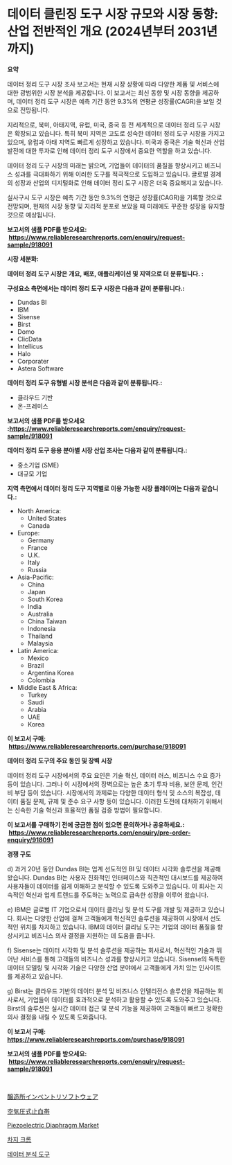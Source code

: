 <p><h1>데이터 클린징 도구 시장 규모와 시장 동향: 산업 전반적인 개요 (2024년부터 2031년까지)</h1></p><p><strong>요약</strong></p>
<p><p>데이터 정리 도구 시장 조사 보고서는 현재 시장 상황에 따라 다양한 제품 및 서비스에 대한 광범위한 시장 분석을 제공합니다. 이 보고서는 최신 동향 및 시장 동향을 제공하며, 데이터 정리 도구 시장은 예측 기간 동안 9.3%의 연평균 성장률(CAGR)을 보일 것으로 전망됩니다.</p><p>지리적으로, 북미, 아태지역, 유럽, 미국, 중국 등 전 세계적으로 데이터 정리 도구 시장은 확장되고 있습니다. 특히 북미 지역은 고도로 성숙한 데이터 정리 도구 시장을 가지고 있으며, 유럽과 아태 지역도 빠르게 성장하고 있습니다. 미국과 중국은 기술 혁신과 산업 발전에 대한 투자로 인해 데이터 정리 도구 시장에서 중요한 역할을 하고 있습니다.</p><p>데이터 정리 도구 시장의 미래는 밝으며, 기업들이 데이터의 품질을 향상시키고 비즈니스 성과를 극대화하기 위해 이러한 도구를 적극적으로 도입하고 있습니다. 글로벌 경제의 성장과 산업의 디지털화로 인해 데이터 정리 도구 시장은 더욱 중요해지고 있습니다.</p><p>실사구시 도구 시장은 예측 기간 동안 9.3%의 연평균 성장률(CAGR)을 기록할 것으로 전망되며, 현재의 시장 동향 및 지리적 분포로 보았을 때 미래에도 꾸준한 성장을 유지할 것으로 예상됩니다.</p></p>
<p><strong>보고서의 샘플 PDF를 받으세요: &nbsp;<a href="https://www.reliableresearchreports.com/enquiry/request-sample/918091">https://www.reliableresearchreports.com/enquiry/request-sample/918091</a></strong></p>
<p><strong>시장 세분화:</strong></p>
<p><strong> 데이터 정리 도구 시장은 개요, 배포, 애플리케이션 및 지역으로 더 분류됩니다. :</strong></p>
<p><strong>구성요소 측면에서는 데이터 정리 도구 시장은 다음과 같이 분류됩니다.:</strong></p>
<p><ul><li>Dundas BI</li><li>IBM</li><li>Sisense</li><li>Birst</li><li>Domo</li><li>ClicData</li><li>Intellicus</li><li>Halo</li><li>Corporater</li><li>Astera Software</li></ul></p>
<p><strong> 데이터 정리 도구 유형별 시장 분석은 다음과 같이 분류됩니다.:</strong></p>
<p><ul><li>클라우드 기반</li><li>온-프레미스</li></ul></p>
<p><strong>보고서의 샘플 PDF를 받으세요 :<a href="https://www.reliableresearchreports.com/enquiry/request-sample/918091">https://www.reliableresearchreports.com/enquiry/request-sample/918091</a></strong></p>
<p><strong> 데이터 정리 도구 응용 분야별 시장 산업 조사는 다음과 같이 분류됩니다.:</strong></p>
<p><ul><li>중소기업 (SME)</li><li>대규모 기업</li></ul></p>
<p><strong>지역 측면에서 데이터 정리 도구 지역별로 이용 가능한 시장 플레이어는 다음과 같습니다.:</strong></p>
<p><ul>
    <li>
        North America:
        <ul>
            <li>United States</li>
            <li>Canada</li>
        </ul>
    </li>
    <li>
        Europe:
        <ul>
            <li>Germany</li>
            <li>France</li>
            <li>U.K.</li>
            <li>Italy</li>
            <li>Russia</li>
        </ul>
    </li>
    <li>
        Asia-Pacific:
        <ul>
            <li>China</li>
            <li>Japan</li>
            <li>South Korea</li>
            <li>India</li>
            <li>Australia</li>
            <li>China Taiwan</li>
            <li>Indonesia</li>
            <li>Thailand</li>
            <li>Malaysia</li>
        </ul>
    </li>
    <li>
        Latin America:
        <ul>
            <li>Mexico</li>
            <li>Brazil</li>
            <li>Argentina Korea</li>
            <li>Colombia</li>
        </ul>
    </li>
    <li>
        Middle East & Africa:
        <ul>
            <li>Turkey</li>
            <li>Saudi</li>
            <li>Arabia</li>
            <li>UAE</li>
            <li>Korea</li>
        </ul>
    </li>
    </ul></p>
<p><strong>이 보고서 구매: &nbsp;<a href="https://www.reliableresearchreports.com/purchase/918091">https://www.reliableresearchreports.com/purchase/918091</a></strong></p>
<p><strong>데이터 정리 도구의 주요 동인 및 장벽 시장</strong></p>
<p><p>데이터 정리 도구 시장에서의 주요 요인은 기술 혁신, 데이터 러스, 비즈니스 수요 증가 등이 있습니다. 그러나 이 시장에서의 장벽으로는 높은 초기 투자 비용, 보안 문제, 인건비 부담 등이 있습니다. 시장에서의 과제로는 다양한 데이터 형식 및 소스의 복잡성, 데이터 품질 문제, 규제 및 준수 요구 사항 등이 있습니다. 이러한 도전에 대처하기 위해서는 신속한 기술 혁신과 효율적인 품질 검증 방법이 필요합니다.</p></p>
<p><strong>이 보고서를 구매하기 전에 궁금한 점이 있으면 문의하거나 공유하세요.: &nbsp;<a href="https://www.reliableresearchreports.com/enquiry/pre-order-enquiry/918091">https://www.reliableresearchreports.com/enquiry/pre-order-enquiry/918091</a></strong></p>
<p><strong>경쟁 구도</strong></p>
<p><p>d) 과거 20년 동안 Dundas BI는 업계 선도적인 BI 및 데이터 시각화 솔루션을 제공해 왔습니다. Dundas BI는 사용자 친화적인 인터페이스와 직관적인 대시보드를 제공하여 사용자들이 데이터를 쉽게 이해하고 분석할 수 있도록 도와주고 있습니다. 이 회사는 지속적인 혁신과 업계 트렌드를 주도하는 노력으로 급속한 성장을 이루어 왔습니다.</p><p>e) IBM은 글로벌 IT 기업으로서 데이터 클리닝 및 분석 도구를 개발 및 제공하고 있습니다. 회사는 다양한 산업에 걸쳐 고객들에게 혁신적인 솔루션을 제공하여 시장에서 선도적인 위치를 차지하고 있습니다. IBM의 데이터 클리닝 도구는 기업의 데이터 품질을 향상시키고 비즈니스 의사 결정을 지원하는 데 도움을 줍니다.</p><p>f) Sisense는 데이터 시각화 및 분석 솔루션을 제공하는 회사로서, 혁신적인 기술과 뛰어난 서비스를 통해 고객들의 비즈니스 성과를 향상시키고 있습니다. Sisense의 독특한 데이터 모델링 및 시각화 기술은 다양한 산업 분야에서 고객들에게 가치 있는 인사이트를 제공하고 있습니다.</p><p>g) Birst는 클라우드 기반의 데이터 분석 및 비즈니스 인텔리전스 솔루션을 제공하는 회사로서, 기업들이 데이터를 효과적으로 분석하고 활용할 수 있도록 도와주고 있습니다. Birst의 솔루션은 실시간 데이터 접근 및 분석 기능을 제공하여 고객들이 빠르고 정확한 의사 결정을 내릴 수 있도록 도와줍니다.</p></p>
<p><strong>이 보고서 구매: &nbsp; <a href="https://www.reliableresearchreports.com/purchase/918091">https://www.reliableresearchreports.com/purchase/918091</a></strong></p>
<p><strong>보고서의 샘플 PDF를 받으세요: &nbsp;<a href="https://www.reliableresearchreports.com/enquiry/request-sample/918091">https://www.reliableresearchreports.com/enquiry/request-sample/918091</a></strong><strong></strong></p>
<p>&nbsp;</p>
<p><p><a href="https://github.com/hwbcz413288296/Market-Research-Report-List-1/blob/main/1181549183684.md">醸造所インベントリソフトウェア</a></p><p><a href="https://medium.com/@naomieconner2023/%E6%B0%97%E5%9C%A7%E5%BC%8F%E3%82%BF%E3%83%BC%E3%83%8B%E3%82%B1%E3%83%83%E3%83%88%E3%81%AE%E5%B8%82%E5%A0%B4%E3%82%B7%E3%82%A7%E3%82%A2%E3%81%AE%E9%80%B2%E5%8C%96%E3%81%A8%E5%B8%82%E5%A0%B4%E6%88%90%E9%95%B7%E3%83%88%E3%83%AC%E3%83%B3%E3%83%89-2024%E5%B9%B4%E3%81%8B%E3%82%892031%E5%B9%B4%E3%81%BE%E3%81%A7-135577398219">空気圧式止血帯</a></p><p><a href="https://view.publitas.com/reportprime-1/piezoelectric-diaphragm-market-size-furnishes-valuable-information-encompassing-market-share-market-trends-and-projections-spanning-from-2024-to-2031/">Piezoelectric Diaphragm Market</a></p><p><a href="https://medium.com/@derekhudtson897657/%ED%81%AC%EB%A1%AC-%EC%B6%A9%EC%A0%84-%EC%8B%9C%EC%9E%A5-%EC%A0%90%EC%9C%A0%EC%9C%A8-%EB%B3%80%ED%99%94-%EB%B0%8F-%EC%8B%9C%EC%9E%A5-%EC%84%B1%EC%9E%A5-%EB%8F%99%ED%96%A5-2024-2031-06bf253e0080">차지 크롬</a></p><p><a href="https://github.com/fredrickeglers/Market-Research-Report-List-1/blob/main/9150605183739.md">데이터 분석 도구</a></p></p>